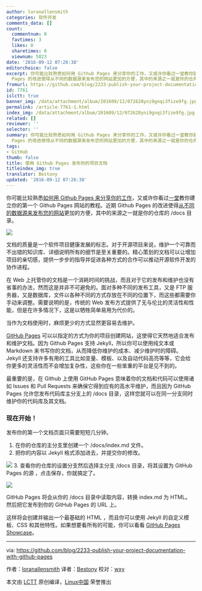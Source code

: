 ```yaml
---
author: loranallensmith
categories: 软件开发
comments_data: []
count:
  commentnum: 0
  favtimes: 3
  likes: 0
  sharetimes: 0
  viewnum: 5823
date: '2016-09-12 07:26:38'
editorchoice: false
excerpt: 你可能比较熟悉如何用 Github Pages 来分享你的工作，又或许你看过一堂教你建立你的第一个 Github Pages 网站的教程。近期 Github
  Pages 的改进使得从不同的数据源来发布您的网站更加的方便，其中的来源之一就是你的仓库的 /docs 目录。
fromurl: https://github.com/blog/2233-publish-your-project-documentation-with-github-pages
id: 7761
islctt: true
banner_img: /data/attachment/album/201609/12/072628yni9gnqi3fize9fg.jpg
permalink: /article-7761-1.html
index_img: /data/attachment/album/201609/12/072628yni9gnqi3fize9fg.jpg.thumb.jpg
related: []
reviewer: ''
selector: ''
summary: 你可能比较熟悉如何用 Github Pages 来分享你的工作，又或许你看过一堂教你建立你的第一个 Github Pages 网站的教程。近期 Github
  Pages 的改进使得从不同的数据源来发布您的网站更加的方便，其中的来源之一就是你的仓库的 /docs 目录。
tags:
- GitHub
thumb: false
title: 使用 Github Pages 发布你的项目文档
titleindex_img: true
translator: Bestony
updated: '2016-09-12 07:26:38'
---
```


你可能比较熟悉[如何用 Github Pages 来分享你的工作](https://www.youtube.com/watch?v=2MsN8gpT6jY)，又或许你看过[一堂](https://www.youtube.com/watch?v=RaKX4A5EiQo)教你建立你的第一个 Github Pages 网站的教程。近期 Github Pages 的改进使得[从不同的数据源来发布您的网站](https://help.github.com/articles/configuring-a-publishing-source-for-github-pages/)更加的方便，其中的来源之一就是你的仓库的 /docs 目录。


![](/data/attachment/album/201609/12/072628yni9gnqi3fize9fg.jpg)


文档的质量是一个软件项目健康发展的标志。对于开源项目来说，维护一个可靠而不出错的知识库、详细说明所有的细节是至关重要的。精心策划的文档可以让增加项目的亲切感，提供一步步的指导并促进各种方式的合作可以推动开源软件开发的协作进程。


在 Web 上托管你的文档是一个消耗时间的挑战，而且对于它的发布和维护也没有省事的办法，然而这是并非不可避免的。面对多种不同的发布工具，又是 FTP 服务器，又是数据库，文件以各种不同的方式存放在不同的位置下，而这些都需要你手动来调整。需要说明的是，传统的 Web 发布方式提供了无与伦比的灵活性和性能，但是在许多情况下，这是以牺牲简单易用为代价的。


当作为文档使用时，麻烦更少的方式显然更容易去维护。


[GitHub Pages](https://pages.github.com/) 可以以指定的方式为你的项目创建网站，这使得它天然地适合发布和维护文档。因为 Github Pages 支持 Jekyll，所以你可以使用纯文本或 Markdown 来书写你的文档，从而降低你维护的成本、减少维护时的障碍。Jekyll 还支持许多有用的工具比如变量、模板、以及自动代码高亮等等，它会给你更多的灵活性而不会增加复杂性，这些你在一些笨重的平台是见不到的。


最重要的是，在 Github 上使用 GitHub Pages 意味着你的文档和代码可以使用诸如 Issues 和 Pull Requests 来确保它得到应有的高水平维护，而且因为 GitHub Pages 允许您发布代码库主分支上的 /docs 目录，这样您就可以在同一分支同时维护你的代码库及其文档。


### 现在开始！


发布你的第一个文档页面只需要短短几分钟。


1. 在你的仓库的主分支里创建一个 /docs/index.md 文件。
2. 把你的内容以 Jekyll 格式添加进去，并提交你的修改。


![](/data/attachment/album/201609/12/072641iezmfeihmgo8fbwe.gif)
3. 查看你的仓库的设置分支然后选择主分支 /docs 目录，将其设置为 GitHub Pages 的源 ，点击保存，你就搞定了。


![](/data/attachment/album/201609/12/072641wy3ayoh4khioy2ko.gif)


GitHub Pages 将会从你的 /docs 目录中读取内容，转换 index.md 为 HTML。然后把它发布到你的 GitHub Pages 的 URL 上。


这样将会创建并输出一个最基础的 HTML ，而且你可以使用 Jekyll 的自定义模板、CSS 和其他特性。如果想要看所有的可能，你可以看看 [GitHub Pages Showcase](https://github.com/showcases/github-pages-examples)。




---


via: <https://github.com/blog/2233-publish-your-project-documentation-with-github-pages>


作者：[loranallensmith](https://github.com/loranallensmith)  译者：[Bestony](https://github.com/bestony) 校对：[wxy](https://github.com/wxy)


本文由 [LCTT](https://github.com/LCTT/TranslateProject) 原创编译，[Linux中国](https://linux.cn/) 荣誉推出